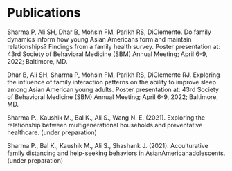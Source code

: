# Publications

Sharma P, Ali SH, Dhar B, Mohsin FM, Parikh RS, DiClemente. Do family dynamics inform how young Asian Americans form and maintain relationships? Findings from a family health survey. Poster presentation at: 43rd Society of Behavioral Medicine (SBM) Annual Meeting; April 6-9, 2022; Baltimore, MD.
 
Dhar B, Ali SH, Sharma P, Mohsin FM, Parikh RS, DiClemente RJ. Exploring the influence of family interaction patterns on the ability to improve sleep among Asian American young adults. Poster presentation at: 43rd Society of Behavioral Medicine (SBM) Annual Meeting; April 6-9, 2022; Baltimore, MD.

Sharma P., Kaushik M., Bal K., Ali S., Wang N. E. (2021). Exploring the relationship between multigenerational households and preventative healthcare. (under preparation)
 								
Sharma P., Bal K., Kaushik M., Ali S., Shashank J. (2021). Acculturative family distancing and help-seeking behaviors in AsianAmericanadolescents. (under preparation) 
